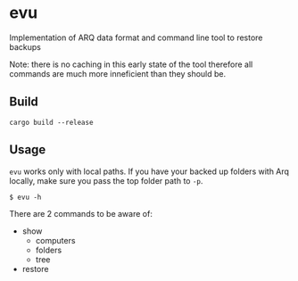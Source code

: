# evu
Implementation of ARQ data format and command line tool to restore backups

Note: there is no caching in this early state of the tool therefore all commands are much
more inneficient than they should be.

## Build

```
cargo build --release
```

## Usage

`evu` works only with local paths. If you have your backed up folders with Arq locally,
make sure you pass the top folder path to `-p`.

```
$ evu -h
```

There are 2 commands to be aware of:

- show
  - computers
  - folders
  - tree
- restore
